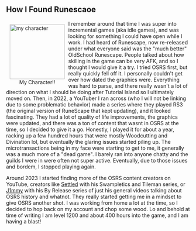 ## How I Found Runescaoe

<div style="float: left; padding: 10px;">
    <figure style="margin: auto;">
    <img src="/static/imgs/osrs/character.png" alt="my character" width= "150" style="border: thin var(--textcolor) solid;" /> 
    <figcaption style="text-align: center;">My Character!!</figcaption>
    </figure>
</div>
I remember around that time I was super into incremental games (aka idle games), and was looking for something I could have open while I work. I had heard of Runescape, now re-released under what everyone said was the "much better" OldSchool Runescape. People talked about how skilling in the game can be very AFK, and so I thought I would give it a try. I tried OSRS first, but really quickly fell off it. I personally couldn't get over how dated the graphics were. Everything was hard to parse, and there really wasn't a lot of direction on what I should be doing after Tutorial Island so I ultimately moved on. Then, in 2022, a YouTuber I ran across (who I will not be linking due to some problematic behavior) made a series where they played RS3 (the original version of RuneScape that kept updating), and it looked fascinating. They had a lot of quality of life improvements, the graphics were updated, and there was a ton of content that wasnt in OSRS at the time, so I decided to give it a go. Honestly, I played it for about a year, racking up a few hundred hours that were mostly Woodcutting and Divination lol, but eventually the glaring issues started piling up. The microtransactions being in my face were starting to get to me, it generally was a much more of a "dead game". I barely ran into anyone chatty and the guilds I were in were often not super active. Eventually, due to those issues and bordem, I stopped playing again. 

Around 2023 I started finding more of the OSRS content creators on YouTube, creators like [Settled](https://www.youtube.com/@Settledrs) with his Swampletics and Tileman series, or [J1mmy](https://www.youtube.com/@J1mmy) with his By Release series of just his general videos talking about OSRS history and whatnot. They really started getting me in a mindset to give OSRS another shot. I was working from home a lot at the time, so I decided to hop back on my account and chop some wood. Lo and behold at time of writing I am level 1200 and about 400 hours into the game, and I am having a blast!
